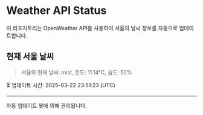 
# Weather API Status

이 리포지토리는 OpenWeather API를 사용하여 서울의 날씨 정보를 자동으로 업데이트합니다.

## 현재 서울 날씨
> 서울의 현재 날씨: mist, 온도: 11.14°C, 습도: 52%

⏳ 업데이트 시간: 2025-03-22 23:51:23 (UTC)

---
자동 업데이트 봇에 의해 관리됩니다.
